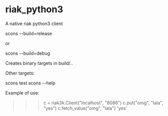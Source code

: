 riak_python3
============

A native riak python3 client


scons --build=release

or

scons --build=debug

Creates binary targets in build/..


Other targets:

scons test
scons --help


Example of use:

>>> c = riak3k.Client("localhost", "8086")
>>> c.put("omg", "lala", "yes")
>>> c.fetch_value("omg", "lala")
'yes'

